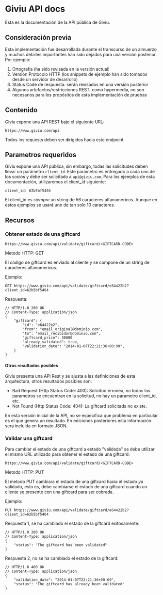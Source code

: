 # Giviu API docs

Esta es la documentación de la API pública de Giviu.

## Consideración previa

Esta implementación fue desarrollada durante el transcurso de un almuerzo y muchos detalles importantes
han sido dejados para una versión posterior. Por ejemplo:

  1. Ortografía (ha sido revisada en la versión actual)
  2. Versión Protocolo HTTP (los snippets de ejemplo han sido tomados desde un servidor de desarrollo)
  3. Status Code de respuesta: serán revisados en una versión posterior
  4. Algunos artefactos/restricciones REST, como hypermedia, no son necesarios para los propósitos de esta implementación de pruebas

## Contenido

Giviu expone una API REST bajo el siguiente URL:

    https://www.giviu.com/api

Todos los requests deben ser dirigidos hacia este endpoint.

## Parametros requeridos

Giviu expone una API pública, sin embargo, todas las solicitudes deben
llevar un parámetro `client_id`. Este parámetro es entregado a cada uno de
los socios y debe ser solicitado a `api@giviu.com`. Para los ejemplos de esta
documentación, utilizaremos el client_id siguiente:

    client_id: 62b5bf5404

El client_id es *siempre* un string de 56 caracteres alfanumericos. Aunque en
estos ejemplos se usará uno de tan solo 10 caracteres.

## Recursos

### Obtener estado de una giftcard

    https://www.giviu.com/api/validate/giftcard/<GIFTCARD-CODE>

Metodo HTTP: GET

El código de giftcard es enviado al cliente y se compone de un string de
caracteres alfanumericos.

Ejemplo:

    GET https://www.giviu.com/api/validate/giftcard/e64422b2?client_id=62b5bf5404

Respuesta:

    // HTTP/1.0 200 OK
    // Content-Type: application/json
    {
        "giftcard": {
            "id": "e64422b2",
            "from": "email_original@dominio.com",
            "to": "email_recibidor@dominio.com",
            "giftcard_price": 30000
            "already_validated": true,
            "validation_date": "2014-01-07T22:21:36+00:00",
        }
    }


#### Otros resultados posibles

Giviu presenta una API Rest y se ajusta a las definiciones de esta arquitectura, otros
resultados posibles son:

 * Bad Request (Http Status Code: 400): Solicitud erronea, no todos los parametros se
 encuentran en la solicitud, no hay un parametro client_id, etc.
 * Not Found (Http Status Code: 404): La giftcard solicitada no existe.

En esta versión inicial de la API, no se especifica que problema en particular es
el que genera un resultado. En ediciones posteriores esta información sera incluida
en formato JSON.

### Validar una giftcard

Para cambiar el estado de una giftcard a estado "validada" se debe utilizar el mismo
URL utilizado para obtener el estado de una giftcard:

    https://www.giviu.com/api/validate/giftcard/<GIFTCARD-CODE>

Metodo HTTP: PUT

El metodo PUT cambiara el estado de una giftcard hacia el estado *ya* validado, esto
es, debe cambiarse el estado de una giftcard cuando un cliente se presente con una
giftcard para ser cobrada.

Ejemplo:

    PUT https://www.giviu.com/api/validate/giftcard/e64422b2?client_id=62b5bf5404

Respuesta 1, se ha cambiado el estado de la giftcard exitosamente:

    // HTTP/1.0 200 OK
    // Content-Type: application/json
    {
        "status": "The giftcard has been validated"
    }

Respuesta 2, no se ha cambiado el estado de la giftcard:

    // HTTP/1.0 400 OK
    // Content-Type: application/json
    {
        "validation_date": "2014-01-07T22:21:36+00:00",
        "status": "The giftcard has already been validated"
    }
